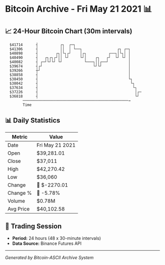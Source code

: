 # Bitcoin Archive - Fri May 21 2021 📊

## 📈 24-Hour Bitcoin Chart (30m intervals)

```
  $41714      ┤          ┌┐  ┌─┐                               
  $41306      ┤          ││  │ └──┐                ┌┐ ┌─┐      
  $40898      ┤        ┌┐│└┐┌┘    │┌┐          ┌──┐│└┐│ │      
  $40490      ┤   ┌┐┌┐┌┘││ └┘     └┘│    ┌┐   ┌┘  └┘ └┘ │      
  $40082      ┤ ┌─┘└┘└┘ └┘          └───┐││┌──┘         │      
  $39674      ┤┌┘                       └┘└┘            │      
  $39266      ┼┘                                        │      
  $38858      ┤                                         │      
  $38450      ┤                                         └┐     
  $38042      ┤                                          └┐    
  $37634      ┤                                           └┐   
  $37226      ┤                                            │┌─ 
  $36818      ┤                                            └┘  
        ────────────────────────────────────────────────→
        Time
```

## 📊 Daily Statistics

| Metric | Value |
|--------|-------|
| Date | Fri May 21 2021 |
| Open | $39,281.01 |
| Close | $37,011 |
| High | $42,270.42 |
| Low | $36,060 |
| Change | 🔴 $-2270.01 |
| Change % | 🔴 -5.78% |
| Volume | $0.78M |
| Avg Price | $40,102.58 |

## 📅 Trading Session

- **Period:** 24 hours (48 x 30-minute intervals)
- **Data Source:** Binance Futures API

---
*Generated by Bitcoin-ASCII Archive System*
